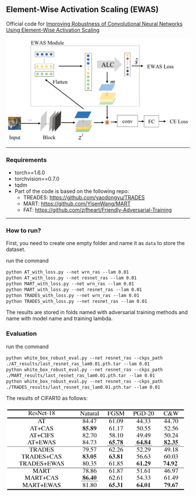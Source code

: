 ## Element-Wise Activation Scaling (EWAS)
Official code for [Improving Robustness of Convolutional Neural Networks Using Element-Wise Activation Scaling]()


![EWAS](figures/my-proposed.png)

--------------------
### Requirements

- torch==1.6.0
- torchvision==0.7.0
- tqdm
- Part of the code is based on the following repo:
  - TREADES: https://github.com/yaodongyu/TRADES
  - MART: https://github.com/YisenWang/MART
  - FAT: https://github.com/zjfheart/Friendly-Adversarial-Training
---

### How to run?

First, you need to create one empty folder and name it as `data` to store the dataset.

run the command
```commandline
python AT_with_loss.py --net wrn_ras --lam 0.01
python AT_with_loss.py --net resnet_ras --lam 0.01
python MART_with_loss.py --net wrn_ras --lam 0.01
python MART_with_loss.py --net resnet_ras --lam 0.01 
python TRADES_with_loss.py --net wrn_ras --lam 0.01
python TRADES_with_loss.py --net resnet_ras --lam 0.01 
```

The results are stored in folds named with adversarial training methods and name with model name and training lambda.

### Evaluation

run the command
```commandline
python white_box_robust_eval.py --net resnet_ras --ckps_path ./AT_results/last_resnet_ras_lam0.01.pth.tar --lam 0.01
python white_box_robust_eval.py --net resnet_ras --ckps_path ./MART_results/last_resnet_ras_lam0.01.pth.tar --lam 0.01
python white_box_robust_eval.py --net resnet_ras --ckps_path ./TRADES_results/last_resnet_ras_lam0.01.pth.tar --lam 0.01
```

The results of CIFAR10 as follows:

![CIFAR10](figures/cifar10.png)
